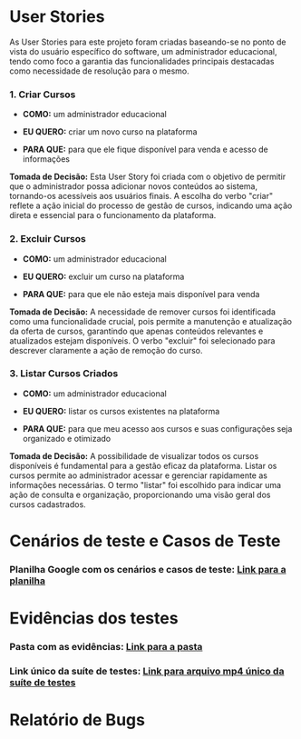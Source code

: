 
# User Stories

As User Stories para este projeto foram criadas baseando-se no ponto de vista do usuário específico do software, um administrador educacional, tendo como foco a garantia das funcionalidades principais destacadas como necessidade de resolução para o mesmo.

### **1. Criar Cursos**

- **COMO:** um administrador educacional

- **EU QUERO:** criar um novo curso na plataforma

- **PARA QUE:** para que ele fique disponível para venda e acesso de informações

**Tomada de Decisão:** Esta User Story foi criada com o objetivo de permitir que o administrador possa adicionar novos conteúdos ao sistema, tornando-os acessíveis aos usuários finais. A escolha do verbo "criar" reflete a ação inicial do processo de gestão de cursos, indicando uma ação direta e essencial para o funcionamento da plataforma.


### **2. Excluir Cursos**

- **COMO:** um administrador educacional

- **EU QUERO:** excluir um curso na plataforma

- **PARA QUE:** para que ele não esteja mais disponível para venda

**Tomada de Decisão:** A necessidade de remover cursos foi identificada como uma funcionalidade crucial, pois permite a manutenção e atualização da oferta de cursos, garantindo que apenas conteúdos relevantes e atualizados estejam disponíveis. O verbo "excluir" foi selecionado para descrever claramente a ação de remoção do curso.

### **3. Listar Cursos Criados**

- **COMO:** um administrador educacional

- **EU QUERO:** listar os cursos existentes na plataforma

- **PARA QUE:** para que meu acesso aos cursos e suas configurações seja organizado e otimizado

**Tomada de Decisão:** A possibilidade de visualizar todos os cursos disponíveis é fundamental para a gestão eficaz da plataforma. Listar os cursos permite ao administrador acessar e gerenciar rapidamente as informações necessárias. O termo "listar" foi escolhido para indicar uma ação de consulta e organização, proporcionando uma visão geral dos cursos cadastrados.

# Cenários de teste e Casos de Teste

### **Planilha Google com os cenários e casos de teste:** [Link para a planilha](https://docs.google.com/spreadsheets/d/1OMh9pBntRuKGTkF2Chn3zxrSqpFCt-aP1bTPBxV7xg0/edit?usp=sharing)

# Evidências dos testes

### **Pasta com as evidências:** [Link para a pasta](https://drive.google.com/drive/folders/1nI_QQ8fpIe82Rb7MIe-KtkI1YbGX7tz4?usp=drive_link)

### **Link único da suíte de testes:** [Link para arquivo mp4 único da suíte de testes](https://drive.google.com/file/d/1M0_VUTHBp9EbzFNFRLkPNCdq9eCDjPXU/view?usp=drive_link)

# Relatório de Bugs



